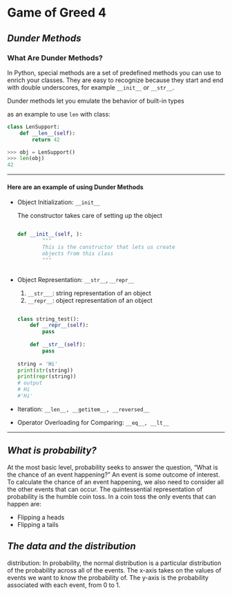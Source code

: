 # Game of Greed 4

## ***Dunder Methods***

### What Are Dunder Methods?

In Python, special methods are a set of predefined methods you can use to enrich your classes. They are easy to recognize because they start and end with double underscores, for example ```__init__``` or ```__str__```.

Dunder methods let you emulate the behavior of built-in types

as an example to use ```len``` with class:

```python
class LenSupport:
    def __len__(self):
        return 42

>>> obj = LenSupport()
>>> len(obj)
42

```

---

#### Here are an example of using Dunder Methods

- Object Initialization: ```__init__```

    The constructor takes care of setting up the object

    ```python

    def __init__(self, ):
            """
            This is the constructor that lets us create
            objects from this class
            """
        
    ```

- Object Representation: ```__str__```, ```__repr__```

    1. ```__str___```: string representation of an object
    2. ```__repr__```: object representation of an object

    ```python
    
    class string_test(): 
        def __repr__(self):
            pass
            
        def __str__(self):
            pass
            
    string = 'Hi'
    print(str(string))
    print(repr(string))
    # output
    # Hi
    #'Hi' 
    
    ```
- Iteration: ```__len__, __getitem__, __reversed__```

- Operator Overloading for Comparing: ```__eq__, __lt__```

------------

## ***What is probability?***

At the most basic level, probability seeks to answer the question, “What is the chance of an event happening?” An event is some outcome of interest. To calculate the chance of an event happening, we also need to consider all the other events that can occur. The quintessential representation of probability is the humble coin toss. In a coin toss the only events that can happen are:

- Flipping a heads
- Flipping a tails

## ***The data and the distribution***

distribution:  In probability, the normal distribution is a particular distribution of the probability across all of the events. The x-axis takes on the values of events we want to know the probability of. The y-axis is the probability associated with each event, from 0 to 1. 
